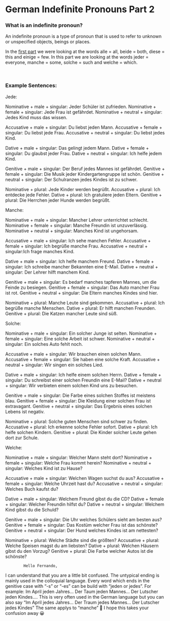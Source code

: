 # German Indefinite Pronouns Part 2

[](http://www.jabbalab.com/blog/wp-content/uploads/2011/06/Indefinite_2.jpg)

### What is an indefinite pronoun?

An indefinite pronoun is a type of pronoun that is used to refer to unknown or unspecified objects, beings or places.

In the [first part](../2396/german-indefinite-pronouns.html) we were looking at the words alle = all, beide = both, diese = this and einige = few. In this part we are looking at the words jeder = everyone, manche = some, solche = such and welche = which.

 

### Example Sentences:

Jede:

Nominative + male + singular: Jeder Schüler ist zufrieden.
Nominative + female + singular: Jede Frau ist gefährdet.
Nominative + neutral + singular:  Jedes Kind muss das wissen.

Accusative + male + singular: Du liebst jeden Mann.
Accusative + female + singular: Du liebst jede Frau.
Accusative + neutral + singular: Du liebst jedes Kind.

Dative + male + singular: Das gelingt jedem Mann.
Dative + female + singular: Du glaubst jeder Frau.
Dative + neutral + singular: Ich helfe jedem Kind.

Genitive + male + singular:  Der Beruf jedes Mannes ist gefährdet.
Genitive + female + singular: Die Musik jeder Kindergartengruppe ist schön.
Genitive + neutral + singular: Der Schulranzen jedes Kindes ist zu schwer.

Nominative + plural: Jede Kinder werden begrüßt.
Accusative + plural: Ich entdecke jede Fehler.
Dative + plural: Ich gratuliere jeden Eltern.
Genitive + plural: Die Herrchen jeder Hunde werden begrüßt.

Manche:

Nominative + male + singular: Mancher Lehrer unterrichtet schlecht.
Nominative + female + singular: Manche Freundin ist unzuverlässig.
Nominative + neutral + singular: Manches Kind ist ungehorsam.

Accusative + male + singular: Ich sehe manchen Fehler.
Accusative + female + singular: Ich begrüße manche Frau.
Accusative + neutral + singular:Ich frage manches Kind.

Dative + male + singular: Ich helfe manchem Freund.
Dative + female + singular: Ich schreibe mancher Bekannten eine E-Mail.
Dative + neutral + singular: Der Lehrer hilft manchem Kind.

Genitive + male + singular:  Es bedarf manches tapferen Mannes, um die Feinde zu besiegen.
Genitive + female + singular: Das Auto mancher Frau ist rot.
Genitive + neutral + singular: Die Eltern manches Kindes sind hier.

Nominative + plural: Manche Leute sind gekommen.
Accusative + plural: Ich begrüße manche Menschen.
Dative + plural: Er hilft manchen Freunden.
Genitive + plural: Die Katzen mancher Leute sind süß.

Solche:

Nominative + male + singular: Ein solcher Junge ist selten.
Nominative + female + singular:   Eine solche Arbeit ist schwer.
Nominative + neutral + singular:  Ein solches Auto fehlt noch.

Accusative + male + singular: Wir brauchen einen solchen Mann.
Accusative + female + singular: Sie haben eine solche Kraft.
Accusative + neutral + singular: Wir singen ein solches Lied.

Dative + male + singular: Ich helfe einem solchen Herrn.
Dative + female + singular: Du schreibst einer solchen Freundin eine E-Mail?
Dative + neutral + singular: Wir verbieten einem solchen Kind uns zu besuchen.

Genitive + male + singular:  Die Farbe eines solchen Stoffes ist meistens blau.
Genitive + female + singular: Die Kleidung einer solchen Frau ist extravagant.
Genitive + neutral + singular: Das Ergebnis eines solchen Lebens ist negativ.

Nominative + plural: Solche guten Menschen sind schwer zu finden.
Accusative + plural: Ich erkenne solche Fehler sofort.
Dative + plural: Ich helfe solchen Kindern.
Genitive + plural: Die Kinder solcher Leute gehen dort zur Schule.

Welche:

Nominative + male + singular: Welcher Mann steht dort?
Nominative + female + singular:  Welche Frau kommt herein?
Nominative + neutral + singular:  Welches Kind ist zu Hause?

Accusative + male + singular: Welchen Wagen suchst du aus?
Accusative + female + singular: Welche Uhrzeit hast du?
Accusative + neutral + singular: Welches Buch kaufst du?

Dative + male + singular: Welchem Freund gibst du die CD?
Dative + female + singular: Welcher Freundin hilfst du?
Dative + neutral + singular: Welchem Kind gibst du die Schuld?

Genitive + male + singular:  Die Uhr welches Schülers sieht am besten aus?
Genitive + female + singular: Das Kostüm welcher Frau ist das schönste?
Genitive + neutral + singular: Der Hund welches Kindes ist am nettesten?

Nominative + plural: Welche Städte sind die größten?
Accusative + plural: Welche Speisen magst du am liebsten?
Dative + plural: Welchen Häusern gibst du den Vorzug?
Genitive + plural: Die Farbe welcher Autos ist die schönste?

                    


        
        
            Hello Fernando,
I can understand that you are a little bit confused. The untypical ending is mainly used in the colloquial language. Every word which ends in the genitive case with “-s” or “-es” can be build with “jeden or jedes”.
For example: Im April jeden Jahres… Der Taum jeden Mannes… Der Lutscher jeden Kindes….
This is very often used in the German language but you can also say “Im April jedes Jahres… Der Traum jedes Mannes… Der Lutscher jedes Kindes” The same applys to “manche” 🙂
I hope this takes your confusion away 😀

        

    
